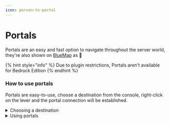 ```yaml
---
icon: person-to-portal
---
```


# Portals

Portals are an easy and fast option to navigate throughout the server world, they're also shown on [BlueMap](https://map.ghentianserver.net/) as 🌌

{% hint style="info" %}
Due to plugin restrictions, Portals aren't available for Bedrock Edition
{% endhint %}

### How to use portals

Portals are easy-to-use, choose a destination from the console, right-click on the lever and the portal connection will be established.

<details>

<summary>Choosing a destination</summary>

The console shows all available public portals to choose from, right-click on the console to open the popup and navigate to "Select Target"

<img src="../.gitbook/assets/Portals - Choosing a destination.gif" alt="" data-size="original">

</details>

<details>

<summary>Using portals</summary>

After having set a target, right-click on the lever next to the console to establish a connection. Walk through the portal to spawn to the chosen destination

<img src="../.gitbook/assets/Portals - Using Portals.gif" alt="" data-size="original">

</details>

